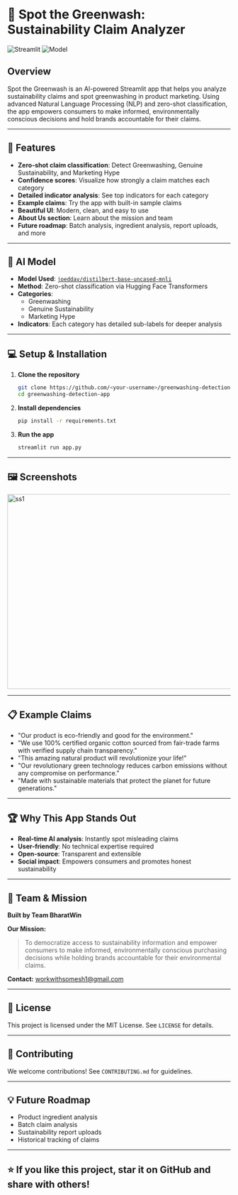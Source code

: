 # 🌱 Spot the Greenwash: Sustainability Claim Analyzer

![Streamlit](https://img.shields.io/badge/Built%20With-Streamlit-green?style=flat-square) ![Model](https://img.shields.io/badge/Model-DistilBERT%20MNLI-blue?style=flat-square)

## Overview

Spot the Greenwash is an AI-powered Streamlit app that helps you analyze sustainability claims and spot greenwashing in product marketing. Using advanced Natural Language Processing (NLP) and zero-shot classification, the app empowers consumers to make informed, environmentally conscious decisions and hold brands accountable for their claims.

---

## 🚀 Features
- **Zero-shot claim classification**: Detect Greenwashing, Genuine Sustainability, and Marketing Hype
- **Confidence scores**: Visualize how strongly a claim matches each category
- **Detailed indicator analysis**: See top indicators for each category
- **Example claims**: Try the app with built-in sample claims
- **Beautiful UI**: Modern, clean, and easy to use
- **About Us section**: Learn about the mission and team
- **Future roadmap**: Batch analysis, ingredient analysis, report uploads, and more

---

## 🧠 AI Model
- **Model Used**: [`joeddav/distilbert-base-uncased-mnli`](https://huggingface.co/typeform/distilbert-base-uncased-mnli)
- **Method**: Zero-shot classification via Hugging Face Transformers
- **Categories**:
  - Greenwashing
  - Genuine Sustainability
  - Marketing Hype
- **Indicators**: Each category has detailed sub-labels for deeper analysis

---

## 💻 Setup & Installation

1. **Clone the repository**
   ```bash
   git clone https://github.com/<your-username>/greenwashing-detection-app.git
   cd greenwashing-detection-app
   ```
2. **Install dependencies**
   ```bash
   pip install -r requirements.txt
   ```
3. **Run the app**
   ```bash
   streamlit run app.py
   ```

---


## 🖼️ Screenshots

<img width="947" height="439" alt="ss1" src="https://github.com/user-attachments/assets/c190059a-849e-4dc2-a721-65a5cb81f5d9" />

---

## 📋 Example Claims
- "Our product is eco-friendly and good for the environment."
- "We use 100% certified organic cotton sourced from fair-trade farms with verified supply chain transparency."
- "This amazing natural product will revolutionize your life!"
- "Our revolutionary green technology reduces carbon emissions without any compromise on performance."
- "Made with sustainable materials that protect the planet for future generations."

---

## 🏆 Why This App Stands Out
- **Real-time AI analysis**: Instantly spot misleading claims
- **User-friendly**: No technical expertise required
- **Open-source**: Transparent and extensible
- **Social impact**: Empowers consumers and promotes honest sustainability

---

## 👥 Team & Mission
**Built by Team BharatWin**

**Our Mission:**
> To democratize access to sustainability information and empower consumers to make informed, environmentally conscious purchasing decisions while holding brands accountable for their environmental claims.

**Contact:** workwithsomesh1@gmail.com

---

## 📄 License
This project is licensed under the MIT License. See `LICENSE` for details.

---

## 🙌 Contributing
We welcome contributions! See `CONTRIBUTING.md` for guidelines.

---

## 💡 Future Roadmap
- Product ingredient analysis
- Batch claim analysis
- Sustainability report uploads
- Historical tracking of claims

---

## ⭐ If you like this project, star it on GitHub and share with others!

